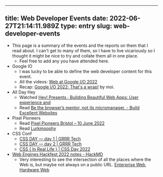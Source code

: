 
---
title: Web Developer Events 
date: 2022-06-27T21:14:11.989Z
type: entry
slug: web-developer-events
---
* This page is a summary of the events and the reports on them that I read about. I can't get to many of them, so I have to live vicariously so I thought it might be nice to try and collate them all in one place.
  * Feel free to add any you have attended here.
* Google IO
  * I was lucky to be able to define the web developer content for this event.
  * All the videos: [Web at Google I/O 2022](https://io.google/2022/products/web/)
  * Recap: [Google I/O 2022: That's a wrap!](https://web.dev/googleio22-recap/) by moi.
* All Day Hey
  * Watched [Hey! Presents · Building Beautiful Web Apps: User experience and](https://heypresents.com/talks/building-beautiful-web-apps-user-experience-and-visual-design-best-practices-for-pwas)
  * Read [Be the browser’s mentor, not its micromanager. - Build Excellent Websites](https://buildexcellentwebsit.es/)
* Pixel Pioneers
  * Read [Pixel Pioneers Bristol – 10 June 2022](https://pixelpioneers.co/events/bristol-2022)
  * Read [Lurkmoophy](https://www.lurkmoophy.com/writing/weeknotes-front-end-conferences-and-millennial-angst)
* CSS Conf
  * [CSS DAY — day 1 | GRRR Tech](https://grrr.tech/posts/2022/css-day-day-1/)
  * [CSS DAY — day 2 | GRRR Tech](https://grrr.tech/posts/2022/css-day-day-2/)
  * [CSS { In Real Life } | CSS Day 2022](https://css-irl.info/css-day-2022/)
* [Web Engines Hackfest 2022 notes - HackMD](https://hackmd.io/@tchevalier/HyoJsT4K5)
  * Very interesting to see the intersection of all the places where the Web is, but maybe not always on a public URL. [Enterprise Web](../../entry/enterprise-web), [Hardware Web](../../entry/hardware-web)

